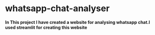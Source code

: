 # whatsapp-chat-analyser
#### In This project I have created a website for analysing whatsapp chat.I used streamlit for creating this website
